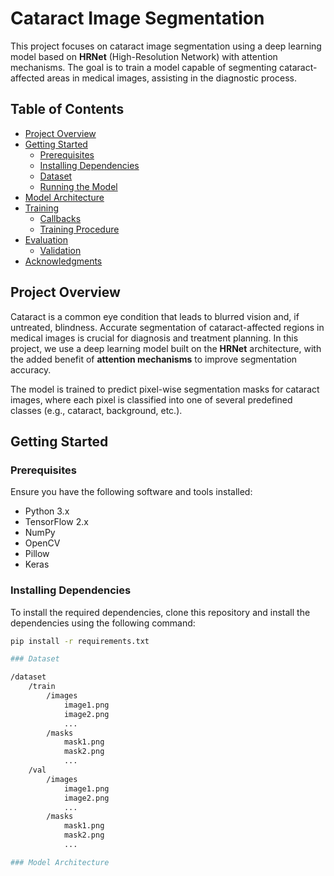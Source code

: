 # Cataract Image Segmentation

This project focuses on cataract image segmentation using a deep learning model based on **HRNet** (High-Resolution Network) with attention mechanisms. The goal is to train a model capable of segmenting cataract-affected areas in medical images, assisting in the diagnostic process.

## Table of Contents

- [Project Overview](#project-overview)
- [Getting Started](#getting-started)
  - [Prerequisites](#prerequisites)
  - [Installing Dependencies](#installing-dependencies)
  - [Dataset](#dataset)
  - [Running the Model](#running-the-model)
- [Model Architecture](#model-architecture)
- [Training](#training)
  - [Callbacks](#callbacks)
  - [Training Procedure](#training-procedure)
- [Evaluation](#evaluation)
  - [Validation](#validation)
- [Acknowledgments](#acknowledgments)

## Project Overview

Cataract is a common eye condition that leads to blurred vision and, if untreated, blindness. Accurate segmentation of cataract-affected regions in medical images is crucial for diagnosis and treatment planning. In this project, we use a deep learning model built on the **HRNet** architecture, with the added benefit of **attention mechanisms** to improve segmentation accuracy.

The model is trained to predict pixel-wise segmentation masks for cataract images, where each pixel is classified into one of several predefined classes (e.g., cataract, background, etc.).

## Getting Started

### Prerequisites

Ensure you have the following software and tools installed:

- Python 3.x
- TensorFlow 2.x
- NumPy
- OpenCV
- Pillow
- Keras

### Installing Dependencies

To install the required dependencies, clone this repository and install the dependencies using the following command:

```bash
pip install -r requirements.txt

### Dataset 

/dataset
    /train
        /images
            image1.png
            image2.png
            ...
        /masks
            mask1.png
            mask2.png
            ...
    /val
        /images
            image1.png
            image2.png
            ...
        /masks
            mask1.png
            mask2.png
            ...

### Model Architecture




